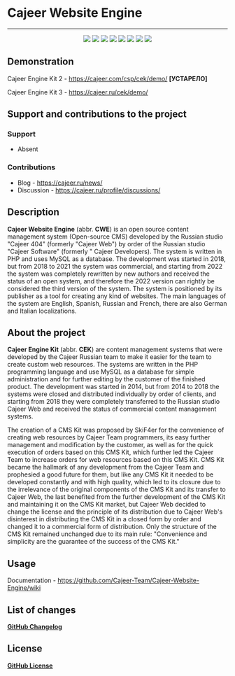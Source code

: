 #  Cajeer Website Engine

____

<div align="center">
 <img src="https://img.shields.io/badge/downloads-0-green"/>
 <img src="https://img.shields.io/badge/made%20by-cajeer-blue"/>
 <img src="https://img.shields.io/badge/software-open--source-yellowgreen"/>
 <img src="https://img.shields.io/github/issues/Cajeer-Team/Cajeer-Website-Engine"/>
 <img src="https://img.shields.io/github/forks/Cajeer-Team/Cajeer-Website-Engine"/>
 <img src="https://img.shields.io/github/stars/Cajeer-Team/Cajeer-Website-Engine"/>
 <img src="https://img.shields.io/badge/donations-0₿-red"/>
 <img src="https://img.shields.io/badge/license-cc%20by--sa%204.0-brightgreen"/>
</div>

## Demonstration
Cajeer Engine Kit 2 - https://cajeer.com/csp/cek/demo/ **[УСТАРЕЛО]**

Cajeer Engine Kit 3 - https://cajeer.ru/cek/demo/

## Support and contributions to the project
### Support
* Absent
### Contributions
* Blog - https://cajeer.ru/news/
* Discussion - https://cajeer.ru/profile/discussions/

## Description
**Cajeer Website Engine** (abbr. **CWE**) is an open source content management system (Open-source CMS) developed by the Russian studio "Cajeer 404" (formerly "Cajeer Web") by order of the Russian studio "Cajeer Software" (formerly " Cajeer Developers). The system is written in PHP and uses MySQL as a database. The development was started in 2018, but from 2018 to 2021 the system was commercial, and starting from 2022 the system was completely rewritten by new authors and received the status of an open system, and therefore the 2022 version can rightly be considered the third version of the system. The system is positioned by its publisher as a tool for creating any kind of websites. The main languages of the system are English, Spanish, Russian and French, there are also German and Italian localizations.

## About the project
**Cajeer Engine Kit** (abbr. **CEK**) are content management systems that were developed by the Cajeer Russian team to make it easier for the team to create custom web resources. The systems are written in the PHP programming language and use MySQL as a database for simple administration and for further editing by the customer of the finished product. The development was started in 2014, but from 2014 to 2018 the systems were closed and distributed individually by order of clients, and starting from 2018 they were completely transferred to the Russian studio Cajeer Web and received the status of commercial content management systems.

The creation of a CMS Kit was proposed by SkiF4er for the convenience of creating web resources by Cajeer Team programmers, its easy further management and modification by the customer, as well as for the quick execution of orders based on this CMS Kit, which further led the Cajeer Team to increase orders for web resources based on this CMS Kit. CMS Kit became the hallmark of any development from the Cajeer Team and prophesied a good future for them, but like any CMS Kit it needed to be developed constantly and with high quality, which led to its closure due to the irrelevance of the original components of the CMS Kit and its transfer to Cajeer Web, the last benefited from the further development of the CMS Kit and maintaining it on the CMS Kit market, but Cajeer Web decided to change the license and the principle of its distribution due to Cajeer Web's disinterest in distributing the CMS Kit in a closed form by order and changed it to a commercial form of distribution. Only the structure of the CMS Kit remained unchanged due to its main rule: "Convenience and simplicity are the guarantee of the success of the CMS Kit."

## Usage
Documentation - https://github.com/Cajeer-Team/Cajeer-Website-Engine/wiki

## List of changes
**[GitHub Changelog](https://github.com/Cajeer-Team/Cajeer-Website-Engine/blob/main/CHANGELOG.md)**

## License
**[GitHub License](https://github.com/Cajeer-Team/Cajeer-Website-Engine/blob/main/LICENSE.md)**
